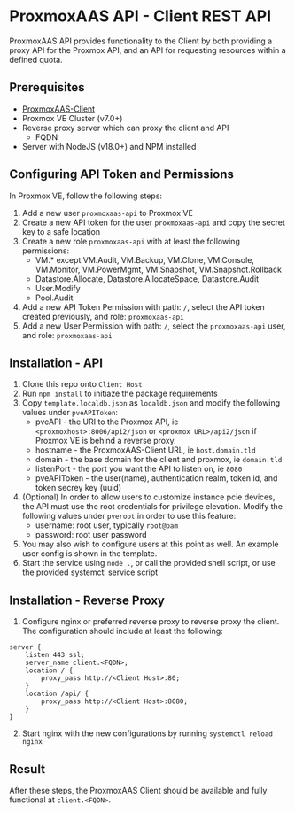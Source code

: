 # ProxmoxAAS API - Client REST API
ProxmoxAAS API provides functionality to the Client by both providing a proxy API for the Proxmox API, and an API for requesting resources within a defined quota.

## Prerequisites
- [ProxmoxAAS-Client](https://github.com/tronnet-gh/ProxmoxAAS-Client)
- Proxmox VE Cluster (v7.0+)
- Reverse proxy server which can proxy the client and API
	- FQDN
- Server with NodeJS (v18.0+) and NPM installed

## Configuring API Token and Permissions
In Proxmox VE, follow the following steps:
1. Add a new user `proxmoxaas-api` to Proxmox VE
2. Create a new API token for the user `proxmoxaas-api` and copy the secret key to a safe location
3. Create a new role `proxmoxaas-api` with at least the following permissions: 
    - VM.* except VM.Audit, VM.Backup, VM.Clone, VM.Console, VM.Monitor, VM.PowerMgmt, VM.Snapshot, VM.Snapshot.Rollback
    - Datastore.Allocate, Datastore.AllocateSpace, Datastore.Audit
    - User.Modify
	- Pool.Audit
4. Add a new API Token Permission with path: `/`, select the API token created previously, and role: `proxmoxaas-api`
5. Add a new User Permission with  path: `/`, select the `proxmoxaas-api` user, and role: `proxmoxaas-api`

## Installation - API
1. Clone this repo onto `Client Host`
2. Run `npm install` to initiaze the package requirements
3. Copy `template.localdb.json` as `localdb.json` and modify the following values under `pveAPIToken`:
    - pveAPI - the URI to the Proxmox API, ie `<proxmoxhost>:8006/api2/json` or `<proxmox URL>/api2/json` if Proxmox VE is behind a reverse proxy. 
    - hostname - the ProxmoxAAS-Client URL, ie `host.domain.tld`
	- domain - the base domain for the client and proxmox, ie `domain.tld`
    - listenPort - the port you want the API to listen on, ie `8080`
    - pveAPIToken - the user(name), authentication realm, token id, and token secrey key (uuid)
4. (Optional) In order to allow users to customize instance pcie devices, the API must use the root credentials for privilege elevation. Modify the following values under `pveroot` in order to use this feature:
	- username: root user, typically `root@pam`
	- password: root user password
5. You may also wish to configure users at this point as well. An example user config is shown in the template.
6. Start the service using `node .`, or call the provided shell script, or use the provided systemctl service script

## Installation - Reverse Proxy
1. Configure nginx or preferred reverse proxy to reverse proxy the client. The configuration should include at least the following:
```
server {
	listen 443 ssl;
	server_name client.<FQDN>;
	location / {
		proxy_pass http://<Client Host>:80;
	}
	location /api/ {
		proxy_pass http://<Client Host>:8080;
	}
}
```
2. Start nginx with the new configurations by running `systemctl reload nginx`

## Result
After these steps, the ProxmoxAAS Client should be available and fully functional at `client.<FQDN>`. 